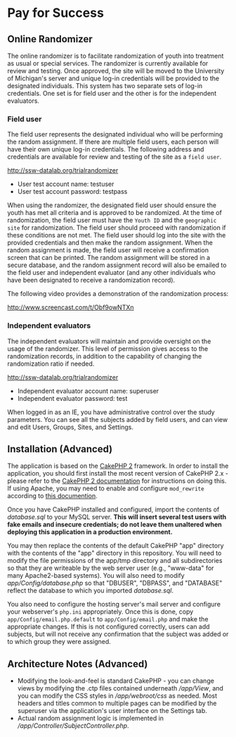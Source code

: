 # Pay for Success


## Online Randomizer

The online randomizer is to facilitate randomization of youth into treatment as usual or special services.  The randomizer is currently available for review and testing.  Once approved, the site will be moved to the University of Michigan's server and unique log-in credentials will be provided to the designated individuals.  This system has two separate sets of log-in credentials.  One set is for field user and the other is for the independent evaluators.

### Field user

The field user represents the designated individual who will be performing the random assignment.  If there are multiple field users, each person will have their own unique log-in credentials.  The following address and credentials are available for review and testing of the site as a `field user`.

http://ssw-datalab.org/trialrandomizer

+ User test account name:  testuser
+ User test account password:  testpass

When using the randomizer, the designated field user should ensure the youth has met all criteria and is approved to be randomized.  At the time of randomization, the field user must have the `Youth ID` and the `geographic site` for randomization. The field user should proceed with randomization if these conditions are not met.  The field user should log into the site with the provided credentials and then make the random assignment.  When the random assignment is made, the field user will receive a confirmation screen that can be printed.  The random assignment will be stored in a secure database, and the random assignment record will also be emailed to the field user and independent evaluator (and any other individuals who have been designated to receive a randomization record).

The following video provides a demonstration of the randomization process:

http://www.screencast.com/t/Obf9owNTXn


### Independent evaluators

The independent evaluators will maintain and provide oversight on the usage of the randomizer.  This level of permission gives access to the randomization records, in addition to the capability of changing the randomization ratio if needed.

http://ssw-datalab.org/trialrandomizer

+ Independent evaluator account name:  superuser
+ Independent evaluator password:  test

When logged in as an IE, you have administrative control over the study parameters. You can see all the subjects added by field users, and can view and edit Users, Groups, Sites, and Settings.

## Installation (Advanced)

The application is based on the [CakePHP 2](http://cakephp.org/) framework. In order to install the application, you should first install the most recent version of CakePHP 2.x - please refer to the [CakePHP 2 documentation](http://book.cakephp.org/2.0/en/installation.html) for instructions on doing this. If using Apache, you may need to enable and configure `mod_rewrite` according to [this documention](http://book.cakephp.org/2.0/en/installation/url-rewriting.html).

Once you have CakePHP installed and configured, import the contents of *database.sql* to your MySQL server. **This will insert several test users with fake emails and insecure credentials; do not leave them unaltered when deploying this application in a production environment.**

You may then replace the contents of the default CakePHP "app" directory with the contents of the "app" directory in this repository. You will need to modify the file permissions of the app/tmp directory and all subdirectories so that they are writeable by the web server user (e.g., "www-data" for many Apache2-based systems). You will also need to modify *app/Config/database.php* so that "DBUSER", "DBPASS", and "DATABASE" reflect the database to which you imported *database.sql*.

You also need to configure the hosting server's mail server and configure your webserver's `php.ini` appropriately. Once this is done, copy `app/Config/email.php.default` to `app/Config/email.php` and make the appropriate changes. If this is not configured correctly, users can add subjects, but will not receive any confirmation that the subject was added or to which group they were assigned.

## Architecture Notes (Advanced)

* Modifying the look-and-feel is standard CakePHP - you can change views by modifying the .ctp files contained underneath */app/View*, and you can modify the CSS styles in */app/webroot/css* as needed. Most headers and titles common to multiple pages can be modified by the superuser via the application's user interface on the Settings tab.
* Actual random assignment logic is implemented in */app/Controller/SubjectController.php*.



